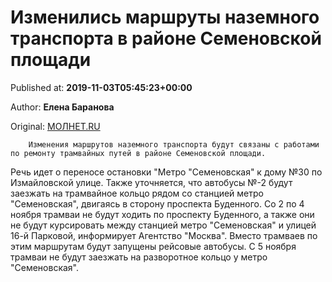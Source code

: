 
# Изменились маршруты наземного транспорта в районе Семеновской площади

Published at: **2019-11-03T05:45:23+00:00**

Author: **Елена Баранова**

Original: [МОЛНЕТ.RU](https://www.molnet.ru/mos/ru/important/o_717133)


        Изменения маршрутов наземного транспорта будут связаны с работами по ремонту трамвайных путей в районе Семеновской площади.
      
Речь идет о переносе остановки "Метро "Семеновская" к дому №30 по Измайловской улице. Также уточняется, что автобусы №-2 будут заезжать на трамвайное кольцо рядом со станцией метро "Семеновская", двигаясь в сторону проспекта Буденного.
Со 2 по 4 ноября трамваи не будут ходить по проспекту Буденного, а также они не будут курсировать между станцией метро "Семеновская" и улицей 16-й Парковой, информирует Агентство "Москва". Вместо трамваев по этим маршрутам будут запущены рейсовые автобусы. С 5 ноября трамваи не будут заезжать на разворотное кольцо у метро "Семеновская".
